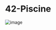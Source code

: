 # 42-Piscine
![image](https://user-images.githubusercontent.com/112398836/187238195-017b6261-588d-46c8-a1ce-d138849e6fc6.png)
